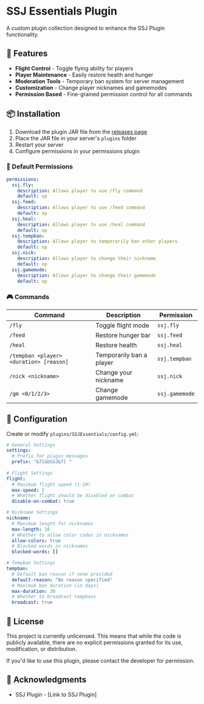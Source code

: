 # SSJ Essentials Plugin

A custom plugin collection designed to enhance the SSJ Plugin functionality.

## 🚀 Features

- **Flight Control** - Toggle flying ability for players
- **Player Maintenance** - Easily restore health and hunger
- **Moderation Tools** - Temporary ban system for server management
- **Customization** - Change player nicknames and gamemodes
- **Permission Based** - Fine-grained permission control for all commands

## 📦 Installation

1. Download the plugin JAR file from the [releases page](link-to-releases)
2. Place the JAR file in your server's `plugins` folder
3. Restart your server
4. Configure permissions in your permissions plugin

### 📝 Default Permissions

```yaml
permissions:
  ssj.fly:
    description: Allows player to use /fly command
    default: op
  ssj.feed:
    description: Allows player to use /feed command
    default: op
  ssj.heal:
    description: Allows player to use /heal command
    default: op
  ssj.tempban:
    description: Allows player to temporarily ban other players
    default: op
  ssj.nick:
    description: Allows player to change their nickname
    default: op
  ssj.gamemode:
    description: Allows player to change their gamemode
    default: op
```

### 🎮 Commands

| Command | Description | Permission |
|---------|-------------|------------|
| `/fly` | Toggle flight mode | `ssj.fly` |
| `/feed` | Restore hunger bar | `ssj.feed` |
| `/heal` | Restore health | `ssj.heal` |
| `/tempban <player> <duration> [reason]` | Temporarily ban a player | `ssj.tempban` |
| `/nick <nickname>` | Change your nickname | `ssj.nick` |
| `/gm <0/1/2/3>` | Change gamemode | `ssj.gamemode` |

## 🔧 Configuration
Create or modify `plugins/SSJEssentials/config.yml`:

```yaml
# General Settings
settings:
  # Prefix for plugin messages
  prefix: "&7[&bSSJ&7] "
  
# Flight Settings
flight:
  # Maximum flight speed (1-10)
  max-speed: 2
  # Whether flight should be disabled on combat
  disable-on-combat: true

# Nickname Settings
nickname:
  # Maximum length for nicknames
  max-length: 16
  # Whether to allow color codes in nicknames
  allow-colors: true
  # Blocked words in nicknames
  blocked-words: []

# Tempban Settings
tempban:
  # Default ban reason if none provided
  default-reason: "No reason specified"
  # Maximum ban duration (in days)
  max-duration: 30
  # Whether to broadcast tempbans
  broadcast: true
```

## 📝 License

This project is currently unlicensed. This means that while the code is publicly available, there are no explicit permissions granted for its use, modification, or distribution. 

If you'd like to use this plugin, please contact the developer for permission.

## 🙏 Acknowledgments

- SSJ Plugin - [Link to SSJ Plugin]
